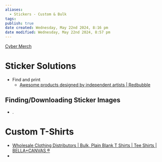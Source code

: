 ```yaml
---
aliases:
  - Stickers - Custom & Bulk
tags: 
publish: true
date created: Wednesday, May 22nd 2024, 8:16 pm
date modified: Wednesday, May 22nd 2024, 8:57 pm
---
```


[Cyber Merch](../../Cyber%20Merch/Cyber%20Merch.md) 
# Sticker Solutions
- Find and print
	- [Awesome products designed by independent artists | Redbubble](https://www.redbubble.com/) 
## Finding/Downloading Sticker Images
- .
# Custom T-Shirts
- [Wholesale Clothing Distributors | Bulk, Plain Blank T Shirts | Tee Shirts | BELLA+CANVAS ®](https://www.bellacanvas.com/)
- 